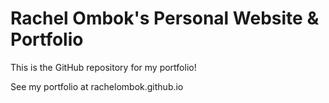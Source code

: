 # Rachel Ombok's Personal Website &amp; Portfolio

This is the GitHub repository for my portfolio!

See my portfolio at rachelombok.github.io
